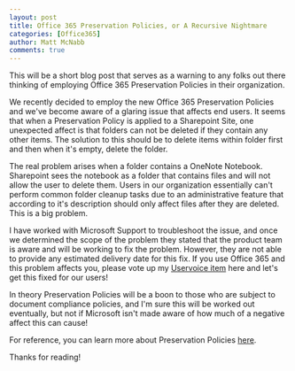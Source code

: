 ```yaml
---
layout: post
title: Office 365 Preservation Policies, or A Recursive Nightmare
categories: [Office365]
author: Matt McNabb
comments: true
---
```


[Uservoice]: https://office365.uservoice.com/forums/273493-office-365-admin/suggestions/14093619-users-can-t-delete-folders-when-site-is-on-preserv
[Overview]: https://support.office.com/en-us/article/Overview-of-preservation-policies-9c3b1d52-40ce-4ba3-a520-9ae0be15538a?ui=en-US&rs=en-US&ad=US

This will be a short blog post that serves as a warning to any folks out there thinking of employing Office 365 Preservation Policies in their organization.

We recently decided to employ the new Office 365 Preservation Policies and we've become aware of a glaring issue that affects end users. It seems that when a Preservation Policy is applied to a Sharepoint Site, one unexpected affect is that folders can not be deleted if they contain any other items. The solution to this should be to delete items within folder first and then when it's empty, delete the folder.

The real problem arises when a folder contains a OneNote Notebook. Sharepoint sees the notebook as a folder that contains files and will not allow the user to delete them. Users in our organization essentially can't perform common folder cleanup tasks due to an administrative feature that according to it's description should only affect files after they are deleted. This is a big problem.

I have worked with Microsoft Support to troubleshoot the issue, and once we determined the scope of the problem they stated that the product team is aware and will be working to fix the problem. However, they are not able to provide any estimated delivery date for this fix. If you use Office 365 and this problem affects you, please vote up my [Uservoice item][Uservoice] here and let's get this fixed for our users!

In theory Preservation Policies will be a boon to those who are subject to document compliance policies, and I'm sure this will be worked out eventually, but not if Microsoft isn't made aware of how much of a negative affect this can cause!

For reference, you can learn more about Preservation Policies [here][Overview].

Thanks for reading!